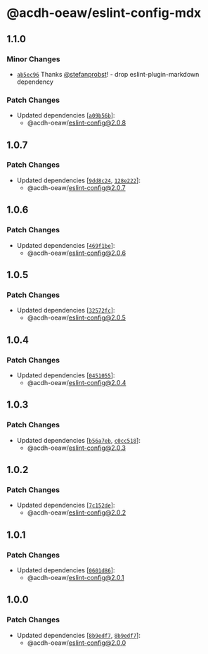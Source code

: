 # @acdh-oeaw/eslint-config-mdx

## 1.1.0

### Minor Changes

- [`ab5ec96`](https://github.com/acdh-oeaw/eslint-config/commit/ab5ec96c105e1c368ff67389a33bb4fa3e983ecc)
  Thanks [@stefanprobst](https://github.com/stefanprobst)! - drop eslint-plugin-markdown dependency

### Patch Changes

- Updated dependencies
  [[`a09b56b`](https://github.com/acdh-oeaw/eslint-config/commit/a09b56b11c63426a60a8e9ffa0111f99e907b2b4)]:
  - @acdh-oeaw/eslint-config@2.0.8

## 1.0.7

### Patch Changes

- Updated dependencies
  [[`9dd8c24`](https://github.com/acdh-oeaw/eslint-config/commit/9dd8c241653cba79b36331e1618e9ab44d209af1),
  [`128e222`](https://github.com/acdh-oeaw/eslint-config/commit/128e222c54aa039a439a8a87b316c61cd627afe2)]:
  - @acdh-oeaw/eslint-config@2.0.7

## 1.0.6

### Patch Changes

- Updated dependencies
  [[`469f1be`](https://github.com/acdh-oeaw/eslint-config/commit/469f1be04162a4eaa633499b06b97dfeea9a2d7e)]:
  - @acdh-oeaw/eslint-config@2.0.6

## 1.0.5

### Patch Changes

- Updated dependencies
  [[`32572fc`](https://github.com/acdh-oeaw/eslint-config/commit/32572fc66f4f81a93869ea556c8e4020424ea632)]:
  - @acdh-oeaw/eslint-config@2.0.5

## 1.0.4

### Patch Changes

- Updated dependencies
  [[`0451055`](https://github.com/acdh-oeaw/eslint-config/commit/0451055b11dbee4b47290b1becec0dd66965ab41)]:
  - @acdh-oeaw/eslint-config@2.0.4

## 1.0.3

### Patch Changes

- Updated dependencies
  [[`b56a7eb`](https://github.com/acdh-oeaw/eslint-config/commit/b56a7ebffcdc1150604206a38df5a8523f4aeb55),
  [`c0cc518`](https://github.com/acdh-oeaw/eslint-config/commit/c0cc518db21a55034d7d3fef099b6c90bf7bdb56)]:
  - @acdh-oeaw/eslint-config@2.0.3

## 1.0.2

### Patch Changes

- Updated dependencies
  [[`7c152de`](https://github.com/acdh-oeaw/eslint-config/commit/7c152dea7b126866be8262f5e68d0ff7acc1af4f)]:
  - @acdh-oeaw/eslint-config@2.0.2

## 1.0.1

### Patch Changes

- Updated dependencies
  [[`0601d86`](https://github.com/acdh-oeaw/eslint-config/commit/0601d86d84cdb79322494f8a75c6627ab0cff01d)]:
  - @acdh-oeaw/eslint-config@2.0.1

## 1.0.0

### Patch Changes

- Updated dependencies
  [[`8b9edf7`](https://github.com/acdh-oeaw/eslint-config/commit/8b9edf7a5e53f104b7693a990984c2925c57c579),
  [`8b9edf7`](https://github.com/acdh-oeaw/eslint-config/commit/8b9edf7a5e53f104b7693a990984c2925c57c579)]:
  - @acdh-oeaw/eslint-config@2.0.0
